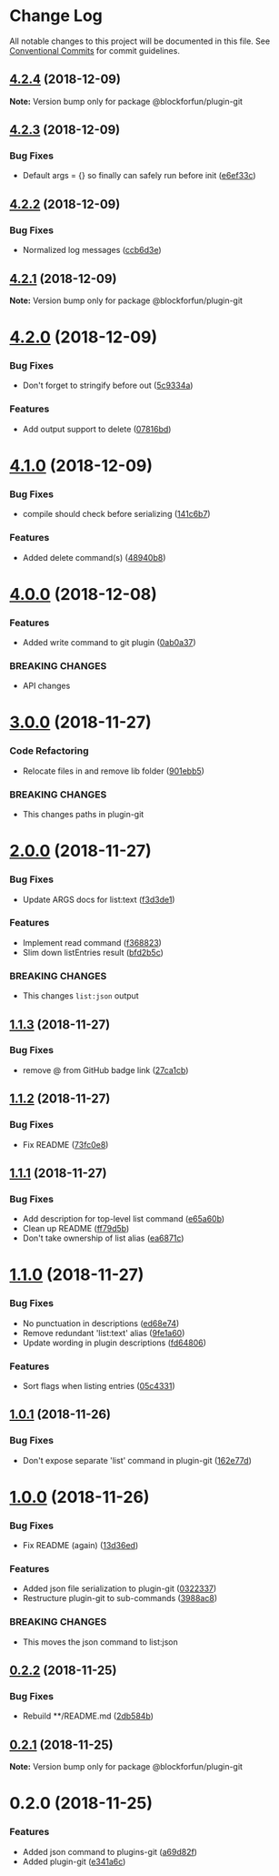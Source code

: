 # Change Log

All notable changes to this project will be documented in this file.
See [Conventional Commits](https://conventionalcommits.org) for commit guidelines.

## [4.2.4](https://github.com/blockforfun/cli/compare/@blockforfun/plugin-git@4.2.3...@blockforfun/plugin-git@4.2.4) (2018-12-09)

**Note:** Version bump only for package @blockforfun/plugin-git





## [4.2.3](https://github.com/blockforfun/cli/compare/@blockforfun/plugin-git@4.2.2...@blockforfun/plugin-git@4.2.3) (2018-12-09)


### Bug Fixes

* Default args = {} so finally can safely run before init ([e6ef33c](https://github.com/blockforfun/cli/commit/e6ef33c))





## [4.2.2](https://github.com/blockforfun/cli/compare/@blockforfun/plugin-git@4.2.1...@blockforfun/plugin-git@4.2.2) (2018-12-09)


### Bug Fixes

* Normalized log messages ([ccb6d3e](https://github.com/blockforfun/cli/commit/ccb6d3e))





## [4.2.1](https://github.com/blockforfun/cli/compare/@blockforfun/plugin-git@4.2.0...@blockforfun/plugin-git@4.2.1) (2018-12-09)

**Note:** Version bump only for package @blockforfun/plugin-git





# [4.2.0](https://github.com/blockforfun/cli/compare/@blockforfun/plugin-git@4.1.0...@blockforfun/plugin-git@4.2.0) (2018-12-09)


### Bug Fixes

* Don't forget to stringify before out ([5c9334a](https://github.com/blockforfun/cli/commit/5c9334a))


### Features

* Add output support to delete ([07816bd](https://github.com/blockforfun/cli/commit/07816bd))





# [4.1.0](https://github.com/blockforfun/cli/compare/@blockforfun/plugin-git@4.0.0...@blockforfun/plugin-git@4.1.0) (2018-12-09)


### Bug Fixes

* compile should check before serializing ([141c6b7](https://github.com/blockforfun/cli/commit/141c6b7))


### Features

* Added delete command(s) ([48940b8](https://github.com/blockforfun/cli/commit/48940b8))





# [4.0.0](https://github.com/blockforfun/cli/compare/@blockforfun/plugin-git@3.0.0...@blockforfun/plugin-git@4.0.0) (2018-12-08)


### Features

* Added write command to git plugin ([0ab0a37](https://github.com/blockforfun/cli/commit/0ab0a37))


### BREAKING CHANGES

* API changes






# [3.0.0](https://github.com/blockforfun/cli/compare/@blockforfun/plugin-git@2.0.0...@blockforfun/plugin-git@3.0.0) (2018-11-27)


### Code Refactoring

* Relocate files in and remove lib folder ([901ebb5](https://github.com/blockforfun/cli/commit/901ebb5))


### BREAKING CHANGES

* This changes paths in plugin-git





# [2.0.0](https://github.com/blockforfun/cli/compare/@blockforfun/plugin-git@1.1.3...@blockforfun/plugin-git@2.0.0) (2018-11-27)


### Bug Fixes

* Update ARGS docs for list:text ([f3d3de1](https://github.com/blockforfun/cli/commit/f3d3de1))


### Features

* Implement read command ([f368823](https://github.com/blockforfun/cli/commit/f368823))
* Slim down listEntries result ([bfd2b5c](https://github.com/blockforfun/cli/commit/bfd2b5c))


### BREAKING CHANGES

* This changes `list:json` output





## [1.1.3](https://github.com/blockforfun/cli/compare/@blockforfun/plugin-git@1.1.2...@blockforfun/plugin-git@1.1.3) (2018-11-27)


### Bug Fixes

* remove @ from GitHub badge link ([27ca1cb](https://github.com/blockforfun/cli/commit/27ca1cb))





## [1.1.2](https://github.com/blockforfun/cli/compare/@blockforfun/plugin-git@1.1.1...@blockforfun/plugin-git@1.1.2) (2018-11-27)


### Bug Fixes

* Fix README ([73fc0e8](https://github.com/blockforfun/cli/commit/73fc0e8))





## [1.1.1](https://github.com/blockforfun/cli/compare/@blockforfun/plugin-git@1.1.0...@blockforfun/plugin-git@1.1.1) (2018-11-27)


### Bug Fixes

* Add description for top-level list command ([e65a60b](https://github.com/blockforfun/cli/commit/e65a60b))
* Clean up README ([ff79d5b](https://github.com/blockforfun/cli/commit/ff79d5b))
* Don't take ownership of list alias ([ea6871c](https://github.com/blockforfun/cli/commit/ea6871c))





# [1.1.0](https://github.com/blockforfun/cli/compare/@blockforfun/plugin-git@1.0.1...@blockforfun/plugin-git@1.1.0) (2018-11-27)


### Bug Fixes

* No punctuation in descriptions ([ed68e74](https://github.com/blockforfun/cli/commit/ed68e74))
* Remove redundant 'list:text' alias ([9fe1a60](https://github.com/blockforfun/cli/commit/9fe1a60))
* Update wording in plugin descriptions ([fd64806](https://github.com/blockforfun/cli/commit/fd64806))


### Features

* Sort flags when listing entries ([05c4331](https://github.com/blockforfun/cli/commit/05c4331))





## [1.0.1](https://github.com/blockforfun/cli/compare/@blockforfun/plugin-git@1.0.0...@blockforfun/plugin-git@1.0.1) (2018-11-26)


### Bug Fixes

* Don't expose separate 'list' command in plugin-git ([162e77d](https://github.com/blockforfun/cli/commit/162e77d))





# [1.0.0](https://github.com/blockforfun/cli/compare/@blockforfun/plugin-git@0.2.2...@blockforfun/plugin-git@1.0.0) (2018-11-26)


### Bug Fixes

* Fix README (again) ([13d36ed](https://github.com/blockforfun/cli/commit/13d36ed))


### Features

* Added json file serialization to plugin-git ([0322337](https://github.com/blockforfun/cli/commit/0322337))
* Restructure plugin-git to sub-commands ([3988ac8](https://github.com/blockforfun/cli/commit/3988ac8))


### BREAKING CHANGES

* This moves the json command to list:json






## [0.2.2](https://github.com/blockforfun/cli/compare/@blockforfun/plugin-git@0.2.1...@blockforfun/plugin-git@0.2.2) (2018-11-25)


### Bug Fixes

* Rebuild **/README.md ([2db584b](https://github.com/blockforfun/cli/commit/2db584b))






## [0.2.1](https://github.com/blockforfun/cli/compare/@blockforfun/plugin-git@0.2.0...@blockforfun/plugin-git@0.2.1) (2018-11-25)

**Note:** Version bump only for package @blockforfun/plugin-git






# 0.2.0 (2018-11-25)


### Features

* Added json command to plugins-git ([a69d82f](https://github.com/blockforfun/cli/commit/a69d82f))
* Added plugin-git ([e341a6c](https://github.com/blockforfun/cli/commit/e341a6c))
